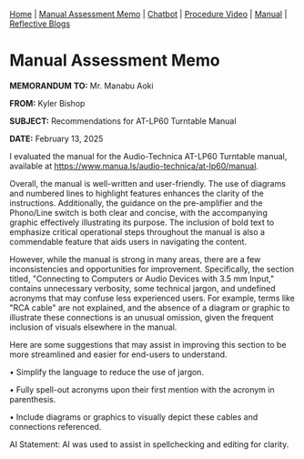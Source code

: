 [Home](index.md) | [Manual Assessment Memo](manual_assessment_memo.md) | [Chatbot](chatbot.md) | [Procedure Video](procedure_video.md) | [Manual](manual.md) | [Reflective Blogs](reflective_blogs.md) 

# Manual Assessment Memo

**MEMORANDUM**
**TO:** Mr. Manabu Aoki

**FROM:** Kyler Bishop

**SUBJECT:** Recommendations for AT-LP60 Turntable Manual

**DATE:** February 13, 2025

I evaluated the manual for the Audio-Technica AT-LP60 Turntable manual, available at https://www.manua.ls/audio-technica/at-lp60/manual.

Overall, the manual is well-written and user-friendly. The use of diagrams and numbered lines to highlight features enhances the clarity of the instructions. Additionally, the guidance on the pre-amplifier and the Phono/Line switch is both clear and concise, with the accompanying graphic effectively illustrating its purpose. The inclusion of bold text to emphasize critical operational steps throughout the manual is also a commendable feature that aids users in navigating the content.

However, while the manual is strong in many areas, there are a few inconsistencies and opportunities for improvement. Specifically, the section titled, "Connecting to Computers or Audio Devices with 3.5 mm Input," contains unnecessary verbosity, some technical jargon, and undefined acronyms that may confuse less experienced users. For example, terms like "RCA cable" are not explained, and the absence of a diagram or graphic to illustrate these connections is an unusual omission, given the frequent inclusion of visuals elsewhere in the manual.

Here are some suggestions that may assist in improving this section to be more streamlined and easier for end-users to understand.

•	Simplify the language to reduce the use of jargon.

•	Fully spell-out acronyms upon their first mention with the acronym in parenthesis.

•	Include diagrams or graphics to visually depict these cables and connections referenced.

AI Statement: AI was used to assist in spellchecking and editing for clarity.  
